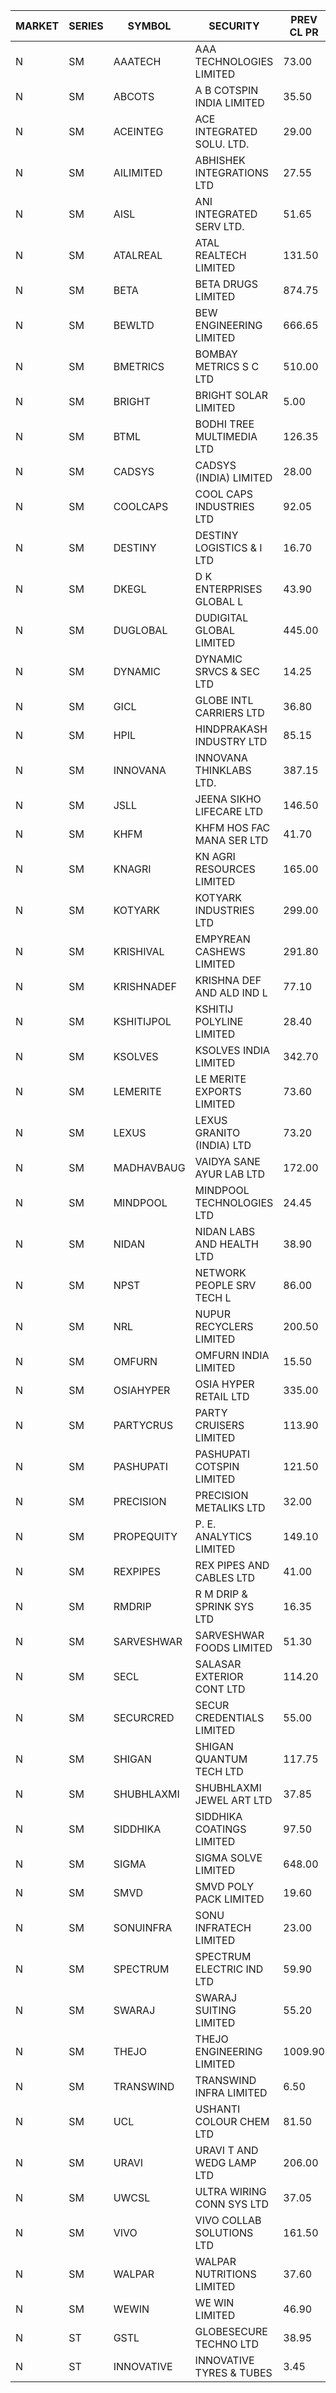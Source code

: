 


| MARKET | SERIES | SYMBOL | SECURITY | PREV CL PR | OPEN PRICE | HIGH PRICE | LOW PRICE | CLOSE PRICE | NET TRDVAL | NET TRDQTY | CORP IND | HI 52 WK | LO 52 WK |
| ----- | ----- | ----- | ----- | ----- | ----- | ----- | ----- | ----- | ----- | ----- | ----- | ----- | ----- |
| N | SM | AAATECH | AAA TECHNOLOGIES LIMITED | 73.00 | 74.00 | 74.00 | 74.00 | 74.00 | 222000.00 | 3000 |  | 78.00 | 44.00 |
| N | SM | ABCOTS | A B COTSPIN INDIA LIMITED | 35.50 | 34.95 | 34.95 | 34.95 | 34.95 | 419400.00 | 12000 |  | 61.35 | 34.95 |
| N | SM | ACEINTEG | ACE INTEGRATED SOLU. LTD. | 29.00 | 28.00 | 28.00 | 28.00 | 28.00 | 504000.00 | 18000 |  | 31.60 | 14.45 |
| N | SM | AILIMITED | ABHISHEK INTEGRATIONS LTD | 27.55 | 26.20 | 26.20 | 26.20 | 26.20 | 78600.00 | 3000 |  | 38.60 | 19.00 |
| N | SM | AISL | ANI INTEGRATED SERV LTD. | 51.65 | 49.50 | 49.50 | 49.50 | 49.50 | 59400.00 | 1200 |  | 72.45 | 31.55 |
| N | SM | ATALREAL | ATAL REALTECH LIMITED | 131.50 | 136.00 | 141.00 | 130.00 | 137.25 | 6345280.00 | 48000 |  | 188.40 | 32.80 |
| N | SM | BETA | BETA DRUGS LIMITED | 874.75 | 880.00 | 920.00 | 880.00 | 885.85 | 2680630.00 | 3000 |  | 1024.40 | 279.50 |
| N | SM | BEWLTD | BEW ENGINEERING LIMITED | 666.65 | 650.00 | 669.95 | 634.05 | 669.95 | 2585575.00 | 4000 |  | 1187.20 | 228.15 |
| N | SM | BMETRICS | BOMBAY METRICS S C LTD | 510.00 | 486.00 | 532.50 | 486.00 | 532.50 | 1222200.00 | 2400 |  | 570.00 | 117.90 |
| N | SM | BRIGHT | BRIGHT SOLAR LIMITED | 5.00 | 4.90 | 4.95 | 4.75 | 4.80 | 592200.00 | 123000 |  | 10.90 | 4.60 |
| N | SM | BTML | BODHI TREE MULTIMEDIA LTD | 126.35 | 120.05 | 120.05 | 120.05 | 120.05 | 144060.00 | 1200 |  | 174.00 | 65.00 |
| N | SM | CADSYS | CADSYS (INDIA) LIMITED | 28.00 | 27.25 | 27.25 | 27.25 | 27.25 | 54500.00 | 2000 |  | 52.00 | 20.00 |
| N | SM | COOLCAPS | COOL CAPS INDUSTRIES LTD | 92.05 | 93.00 | 96.65 | 93.00 | 96.30 | 3418650.00 | 36000 |  | 96.65 | 41.50 |
| N | SM | DESTINY | DESTINY LOGISTICS & I LTD | 16.70 | 16.90 | 17.35 | 16.90 | 17.15 | 307200.00 | 18000 |  | 18.30 | 8.05 |
| N | SM | DKEGL | D K ENTERPRISES GLOBAL L | 43.90 | 38.65 | 40.40 | 35.30 | 40.40 | 1748550.00 | 45000 |  | 72.60 | 34.70 |
| N | SM | DUGLOBAL | DUDIGITAL GLOBAL LIMITED | 445.00 | 435.00 | 435.50 | 435.00 | 435.50 | 870500.00 | 2000 |  | 489.00 | 95.00 |
| N | SM | DYNAMIC | DYNAMIC SRVCS & SEC LTD | 14.25 | 14.25 | 14.25 | 14.25 | 14.25 | 57000.00 | 4000 |  | 57.70 | 13.15 |
| N | SM | GICL | GLOBE INTL CARRIERS LTD | 36.80 | 38.60 | 38.60 | 35.75 | 38.60 | 4494375.00 | 120000 |  | 38.60 | 17.15 |
| N | SM | HPIL | HINDPRAKASH INDUSTRY LTD | 85.15 | 89.40 | 89.40 | 87.20 | 89.40 | 1065600.00 | 12000 |  | 93.90 | 45.40 |
| N | SM | INNOVANA | INNOVANA THINKLABS LTD. | 387.15 | 367.80 | 367.80 | 367.80 | 367.80 | 367800.00 | 1000 |  | 478.00 | 119.25 |
| N | SM | JSLL | JEENA SIKHO LIFECARE LTD | 146.50 | 145.00 | 149.00 | 144.50 | 149.00 | 1168500.00 | 8000 |  | 182.50 | 136.10 |
| N | SM | KHFM | KHFM HOS FAC MANA SER LTD | 41.70 | 41.45 | 41.45 | 41.45 | 41.45 | 128495.00 | 3100 |  | 72.00 | 28.80 |
| N | SM | KNAGRI | KN AGRI RESOURCES LIMITED | 165.00 | 160.00 | 160.90 | 157.50 | 160.25 | 4078720.00 | 25600 |  | 261.00 | 144.00 |
| N | SM | KOTYARK | KOTYARK INDUSTRIES LTD | 299.00 | 293.50 | 305.00 | 293.50 | 298.05 | 834580.00 | 2800 |  | 402.00 | 67.90 |
| N | SM | KRISHIVAL | EMPYREAN CASHEWS LIMITED | 291.80 | 306.35 | 306.35 | 295.00 | 306.35 | 12829950.00 | 42000 |  | 306.35 | 68.00 |
| N | SM | KRISHNADEF | KRISHNA DEF AND ALD IND L | 77.10 | 79.65 | 79.65 | 74.00 | 74.60 | 1615200.00 | 21000 |  | 118.35 | 70.60 |
| N | SM | KSHITIJPOL | KSHITIJ POLYLINE LIMITED | 28.40 | 27.00 | 28.00 | 27.00 | 27.00 | 5101337.80 | 186640 |  | 45.65 | 19.85 |
| N | SM | KSOLVES | KSOLVES INDIA LIMITED | 342.70 | 350.00 | 350.00 | 340.00 | 344.95 | 2207040.00 | 6400 |  | 753.40 | 292.60 |
| N | SM | LEMERITE | LE MERITE EXPORTS LIMITED | 73.60 | 71.20 | 73.45 | 71.20 | 73.45 | 815040.00 | 11200 |  | 77.20 | 67.20 |
| N | SM | LEXUS | LEXUS GRANITO (INDIA) LTD | 73.20 | 73.50 | 73.50 | 71.00 | 71.00 | 1156600.00 | 16000 |  | 77.00 | 10.30 |
| N | SM | MADHAVBAUG | VAIDYA SANE AYUR LAB LTD | 172.00 | 180.35 | 180.60 | 180.35 | 180.60 | 4622480.00 | 25600 |  | 249.40 | 133.25 |
| N | SM | MINDPOOL | MINDPOOL TECHNOLOGIES LTD | 24.45 | 25.65 | 25.65 | 25.65 | 25.65 | 102600.00 | 4000 |  | 25.65 | 16.70 |
| N | SM | NIDAN | NIDAN LABS AND HEALTH LTD | 38.90 | 38.00 | 38.00 | 37.15 | 37.90 | 224950.00 | 6000 |  | 70.70 | 32.20 |
| N | SM | NPST | NETWORK PEOPLE SRV TECH L | 86.00 | 84.10 | 84.10 | 84.00 | 84.00 | 268960.00 | 3200 |  | 92.50 | 49.05 |
| N | SM | NRL | NUPUR RECYCLERS LIMITED | 200.50 | 201.00 | 204.90 | 198.00 | 203.50 | 6251575.00 | 30800 |  | 316.05 | 124.20 |
| N | SM | OMFURN | OMFURN INDIA LIMITED | 15.50 | 15.50 | 15.50 | 15.50 | 15.50 | 93000.00 | 6000 |  | 15.50 | 8.60 |
| N | SM | OSIAHYPER | OSIA HYPER RETAIL LTD | 335.00 | 336.00 | 336.00 | 321.50 | 322.00 | 520420.00 | 1600 |  | 397.00 | 152.10 |
| N | SM | PARTYCRUS | PARTY CRUISERS LIMITED | 113.90 | 112.00 | 119.55 | 112.00 | 119.55 | 3466000.00 | 30000 |  | 122.00 | 16.50 |
| N | SM | PASHUPATI | PASHUPATI COTSPIN LIMITED | 121.50 | 110.00 | 119.00 | 109.35 | 119.00 | 2168880.00 | 19200 |  | 170.00 | 60.20 |
| N | SM | PRECISION | PRECISION METALIKS LTD | 32.00 | 31.05 | 31.05 | 29.15 | 29.75 | 1433200.00 | 48000 |  | 55.95 | 29.15 |
| N | SM | PROPEQUITY | P. E. ANALYTICS LIMITED | 149.10 | 149.50 | 150.00 | 149.50 | 150.00 | 718440.00 | 4800 |  | 204.10 | 141.00 |
| N | SM | REXPIPES | REX PIPES AND CABLES LTD | 41.00 | 39.80 | 41.50 | 39.80 | 41.50 | 655200.00 | 16000 |  | 64.35 | 26.00 |
| N | SM | RMDRIP | R M DRIP & SPRINK SYS LTD | 16.35 | 16.90 | 16.90 | 15.55 | 15.55 | 164500.00 | 10000 |  | 28.65 | 12.75 |
| N | SM | SARVESHWAR | SARVESHWAR FOODS LIMITED | 51.30 | 53.85 | 53.85 | 53.85 | 53.85 | 86160.00 | 1600 |  | 67.65 | 17.10 |
| N | SM | SECL | SALASAR EXTERIOR CONT LTD | 114.20 | 114.90 | 118.75 | 109.25 | 118.75 | 17692750.00 | 151000 |  | 143.00 | 19.50 |
| N | SM | SECURCRED | SECUR CREDENTIALS LIMITED | 55.00 | 53.00 | 57.75 | 52.25 | 57.75 | 47434338.00 | 860580 |  | 145.00 | 17.50 |
| N | SM | SHIGAN | SHIGAN QUANTUM TECH LTD | 117.75 | 116.50 | 116.50 | 115.00 | 115.00 | 4164900.00 | 36000 |  | 140.00 | 93.00 |
| N | SM | SHUBHLAXMI | SHUBHLAXMI JEWEL ART LTD | 37.85 | 39.70 | 39.70 | 39.70 | 39.70 | 158800.00 | 4000 |  | 39.70 | 11.20 |
| N | SM | SIDDHIKA | SIDDHIKA COATINGS LIMITED | 97.50 | 102.30 | 102.30 | 102.30 | 102.30 | 204600.00 | 2000 |  | 102.30 | 52.80 |
| N | SM | SIGMA | SIGMA SOLVE LIMITED | 648.00 | 615.60 | 615.60 | 615.60 | 615.60 | 369360.00 | 600 |  | 745.75 | 118.10 |
| N | SM | SMVD | SMVD POLY PACK LIMITED | 19.60 | 18.65 | 18.65 | 18.65 | 18.65 | 37300.00 | 2000 |  | 29.50 | 11.75 |
| N | SM | SONUINFRA | SONU INFRATECH LIMITED | 23.00 | 22.95 | 23.00 | 22.50 | 22.95 | 480600.00 | 21000 |  | 26.50 | 20.40 |
| N | SM | SPECTRUM | SPECTRUM ELECTRIC IND LTD | 59.90 | 58.00 | 58.00 | 58.00 | 58.00 | 232000.00 | 4000 |  | 122.65 | 48.50 |
| N | SM | SWARAJ | SWARAJ SUITING LIMITED | 55.20 | 55.00 | 55.00 | 52.45 | 53.25 | 953700.00 | 18000 |  | 86.00 | 49.50 |
| N | SM | THEJO | THEJO ENGINEERING LIMITED | 1009.90 | 970.00 | 970.00 | 955.00 | 970.00 | 434250.00 | 450 |  | 3950.00 | 826.00 |
| N | SM | TRANSWIND | TRANSWIND INFRA LIMITED | 6.50 | 6.80 | 6.80 | 6.75 | 6.80 | 298600.00 | 44000 |  | 11.95 | 3.80 |
| N | SM | UCL | USHANTI COLOUR CHEM LTD | 81.50 | 82.00 | 82.90 | 81.00 | 81.00 | 655800.00 | 8000 |  | 85.90 | 35.20 |
| N | SM | URAVI | URAVI T AND WEDG LAMP LTD | 206.00 | 206.00 | 206.00 | 206.00 | 206.00 | 247200.00 | 1200 |  | 207.45 | 109.50 |
| N | SM | UWCSL | ULTRA WIRING CONN SYS LTD | 37.05 | 37.05 | 37.05 | 37.05 | 37.05 | 148200.00 | 4000 |  | 41.00 | 25.30 |
| N | SM | VIVO | VIVO COLLAB SOLUTIONS LTD | 161.50 | 160.00 | 160.00 | 160.00 | 160.00 | 256000.00 | 1600 |  | 369.80 | 145.00 |
| N | SM | WALPAR | WALPAR NUTRITIONS LIMITED | 37.60 | 38.00 | 38.00 | 37.95 | 37.95 | 151900.00 | 4000 |  | 51.50 | 25.50 |
| N | SM | WEWIN | WE WIN LIMITED | 46.90 | 47.00 | 47.00 | 47.00 | 47.00 | 141000.00 | 3000 |  | 57.55 | 13.05 |
| N | ST | GSTL | GLOBESECURE TECHNO LTD | 38.95 | 40.85 | 40.85 | 40.10 | 40.85 | 3755000.00 | 92000 |  | 40.85 | 34.70 |
| N | ST | INNOVATIVE | INNOVATIVE TYRES & TUBES | 3.45 | 3.60 | 3.60 | 3.30 | 3.35 | 183900.00 | 54000 |  | 45.00 | 3.30 |




